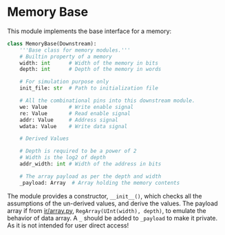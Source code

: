 # Memory Base

This module implements the base interface for a memory:

```python
class MemoryBase(Downstream):
    '''Base class for memory modules.'''
    # Builtin property of a memory
    width: int      # Width of the memory in bits
    depth: int      # Depth of the memory in words

    # For simulation purpose only
    init_file: str  # Path to initialization file

    # All the combinational pins into this downstream module.
    we: Value       # Write enable signal
    re: Value       # Read enable signal
    addr: Value     # Address signal
    wdata: Value    # Write data signal

    # Derived Values

    # Depth is required to be a power of 2
    # Width is the log2 of depth
    addr_width: int # Width of the address in bits

    # The array payload as per the depth and width
    _payload: Array  # Array holding the memory contents
```

The module provides a constructor, `__init__()`, which checks
all the assumptions of the un-derived values, and derive the values.
The payload array if from [ir/array.py](../array.py), `RegArray(UInt(width), depth)`,
to emulate the behavior of data array.
A `_` should be added to `_payload` to make it private.
As it is not intended for user direct access!